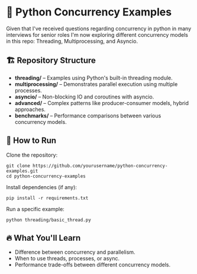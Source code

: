 # 📌 Python Concurrency Examples

Given that I've received questions regarding concurrency in python in many interviews for senior roles I'm now exploring different concurrency models in this repo: Threading, Multiprocessing, and Asyncio.

## 🏗 Repository Structure
- **threading/** – Examples using Python's built-in threading module.
- **multiprocessing/** – Demonstrates parallel execution using multiple processes.
- **asyncio/** – Non-blocking IO and coroutines with asyncio.
- **advanced/** – Complex patterns like producer-consumer models, hybrid approaches.
- **benchmarks/** – Performance comparisons between various concurrency models.

## 🏃 How to Run
Clone the repository:
```
git clone https://github.com/yourusername/python-concurrency-examples.git
cd python-concurrency-examples
```

Install dependencies (if any):
```
pip install -r requirements.txt
```

Run a specific example:
```
python threading/basic_thread.py
```

## 🔥 What You'll Learn
+ Difference between concurrency and parallelism.
+ When to use threads, processes, or async.
+ Performance trade-offs between different concurrency models.
